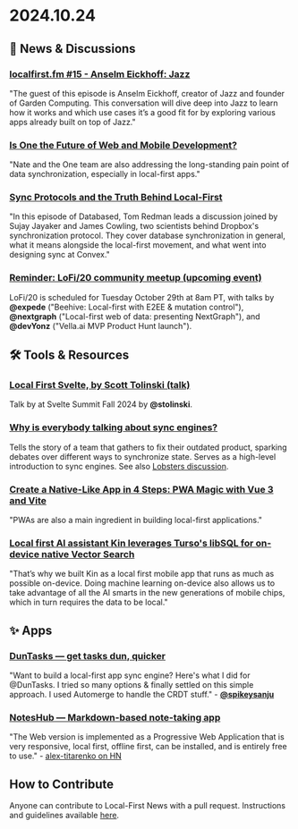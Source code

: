 # 2024.10.24

## 📰 News & Discussions 

### [localfirst.fm #15 - Anselm Eickhoff: Jazz](https://www.localfirst.fm/15)
"The guest of this episode is Anselm Eickhoff, creator of Jazz and founder of Garden Computing. This conversation will dive deep into Jazz to learn how it works and which use cases it’s a good fit for by exploring various apps already built on top of Jazz."

### [Is One the Future of Web and Mobile Development?](https://dev.to/mitchiemt11/is-one-the-future-of-web-and-mobile-development-df5)
"Nate and the One team are also addressing the long-standing pain point of data synchronization, especially in local-first apps."

### [Sync Protocols and the Truth Behind Local-First](https://www.youtube.com/watch?v=1vtp52Ytc_w)
"In this episode of Databased, Tom Redman leads a discussion joined by Sujay Jayaker and James Cowling, two scientists behind Dropbox's synchronization protocol. They cover database synchronization in general, what it means alongside the local-first movement, and what went into designing sync at Convex."

### [Reminder: LoFi/20 community meetup (upcoming event)](https://localfirstweb.dev/)
LoFi/20 is scheduled for Tuesday October 29th at 8am PT, with talks by **@expede** ("Beehive: Local-first with E2EE & mutation control"), **@nextgraph** ("Local-first web of data: presenting NextGraph"), and **@devYonz** ("Vella.ai MVP Product Hunt launch").


## 🛠️ Tools & Resources

### [Local First Svelte, by Scott Tolinski (talk)](https://youtu.be/fAPFsRP-mbc?t=8463)
Talk by at Svelte Summit Fall 2024 by **@stolinski**.

### [Why is everybody talking about sync engines?](https://fika.bar/blogs/paoramen/why-is-everybody-talking-about-sync-engines-01JAAEZTCMZA28DSESAJR3J30J)
Tells the story of a team that gathers to fix their outdated product, sparking debates over different ways to synchronize state. Serves as a high-level introduction to sync engines. See also [Lobsters discussion](https://lobste.rs/s/grv7hp/why_is_everybody_talking_about_sync).

### [Create a Native-Like App in 4 Steps: PWA Magic with Vue 3 and Vite](https://alexop.dev/posts/create-pwa-vue3-vite-4-steps/)
"PWAs are also a main ingredient in building local-first applications."

### [Local first AI assistant Kin leverages Turso's libSQL for on-device native Vector Search](https://turso.tech/blog/local-first-ai-assistant-kin-leverages-tursos-libsql-for-on-device-native-vector-search)
"That’s why we built Kin as a local first mobile app that runs as much as possible on-device. Doing machine learning on-device also allows us to take advantage of all the AI smarts in the new generations of mobile chips, which in turn requires the data to be local."


## ✨ Apps

### [DunTasks — get tasks dun, quicker](https://dunsuite.com/duntasks)
"Want to build a local-first app sync engine? Here's what I did for @DunTasks. I tried so many options & finally settled on this simple approach. I used Automerge to handle the CRDT stuff." - [**@spikeysanju**](https://x.com/spikeysanju/status/1847348406118650363)

### [NotesHub — Markdown-based note-taking app](https://about.noteshub.app/)
"The Web version is implemented as a Progressive Web Application that is very responsive, local first, offline first, can be installed, and is entirely free to use." - [alex-titarenko on HN](https://news.ycombinator.com/item?id=41808943)


## How to Contribute
Anyone can contribute to Local-First News with a pull request. Instructions and guidelines available [here](https://github.com/localfirstnews/localfirstnews).
